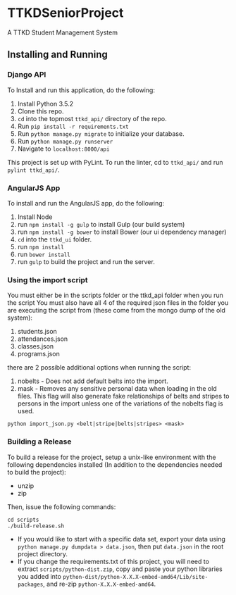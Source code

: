 # TTKDSeniorProject
A TTKD Student Management System

## Installing and Running
### Django API
To Install and run this application, do the following:

1. Install Python 3.5.2
2. Clone this repo.
3. `cd` into the topmost `ttkd_api/` directory of the repo.
4. Run `pip install -r requirements.txt`
5. Run `python manage.py migrate` to initialize your database.
6. Run `python manage.py runserver`
7. Navigate to `localhost:8000/api`

This project is set up with PyLint. To run the linter, cd to `ttkd_api/` and run `pylint ttkd_api/`.

### AngularJS App
To install and run the AngularJS app, do the following:

1. Install Node
2. run `npm install -g gulp` to install Gulp (our build system)
3. run `npm install -g bower` to install Bower (our ui dependency manager)
4. `cd` into the `ttkd_ui` folder.
5. run `npm install`
6. run `bower install`
7. run `gulp` to build the project and run the server.

### Using the import script
You must either be in the scripts folder or the ttkd_api folder when you run the script
You must also have all 4 of the required json files in the folder you are executing the script from (these come from the mongo dump of the old system):

1. students.json
2. attendances.json
3. classes.json
4. programs.json

there are 2 possible additional options when running the script:

1. nobelts - Does not add default belts into the import.
2. mask - Removes any sensitive personal data when loading in the old files. This flag will also generate fake relationships of belts and stripes to persons in the import unless one of the variations of the nobelts flag is used.

`python import_json.py <belt|stripe|belts|stripes> <mask>`

### Building a Release
To build a release for the project, setup a unix-like environment with the following dependencies installed (In addition to the dependencies needed to build the project):

- unzip
- zip

Then, issue the following commands:

```
cd scripts
./build-release.sh
```

- If you would like to start with a specific data set, export your data using `python manage.py dumpdata > data.json`, then put `data.json` in the root project directory.
- If you change the requirements.txt of this project, you will need to extract `scripts/python-dist.zip`, copy and paste your python libraries you added into `python-dist/python-X.X.X-embed-amd64/Lib/site-packages`, and re-zip `python-X.X.X-embed-amd64`.
